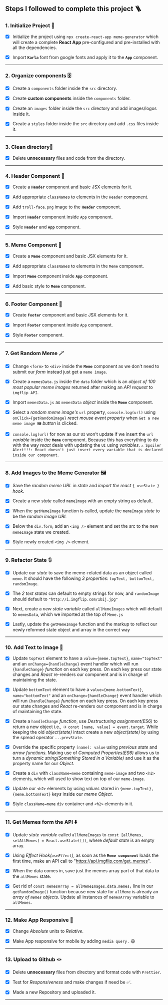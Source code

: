 ## Steps I followed to complete this project 🪜

### 1. Initialize Project 🎍

-   [x] Initialize the project using `npx create-react-app meme-generator` which will create a
        complete **React App** pre-configured and pre-installed with all the dependencies.

-   [x] Import **`Karla`** font from google fonts and apply it to the **`App`** component.

<hr>

### 2. Organize components 🗄️

-   [x] Create a `components` folder inside the `src` directory.

-   [x] Create **custom components** inside the `components` folder.

-   [x] Create an `images` folder inside the `src` directory and add images/logos inside it.

-   [x] Create a `styles` folder inside the `src` directory and add `.css` files inside it.

<hr>

### 3. Clean directory🧹

-   [x] Delete **unnecessary** files and code from the directory.

<hr>

### 4. Header Component 🧩

-   [x] Create a **`Header`** component and basic JSX elements for it.

-   [x] Add appropriate `className`s to elements in the `Header` component.

-   [x] Add `troll-face.png` image to the **`Header`** component.

-   [x] Import **`Header`** component inside `App` component.

-   [x] Style **`Header`** and **`App`** component.

<hr>

### 5. Meme Component 🧩

-   [x] Create a **`Meme`** component and basic JSX elements for it.

-   [x] Add appropriate `className`s to elements in the `Meme` component.

-   [x] Import **`Meme`** component inside **`App`** component.

-   [x] Add basic style to **`Meme`** component.

<hr>

### 6. Footer Component 🧩

-   [x] Create **`Footer`** component and basic JSX elements for it.

-   [x] Import **`Footer`** component inside `App` component.

-   [x] Style **`Footer`** component.

<hr>

### 7. Get Random Meme 🪄

-   [x] Change `<form>` to `<div>` inside the **`Meme`** component as we don't need to submit our _form_ instead just get a `meme image`.

-   [x] Create a `memesData.js` inside the `data` folder which is an _object of 100 most popular meme images_ returned after making an _API request_ to `imgflip API`.

-   [x] Import `memesData.js` as `memesData` _object_ inside the **`Meme`** component.

-   [x] Select a _random meme image's_ `url` property, `console.log(url)` using `onClick={getRandomImage}` _react mouse event property_ when `Get a new meme image 🖼️` _button_ is clicked.

-   [x] `console.log(url)` for now as our `UI` won't update if we insert the `url` _variable_ inside the **`Meme`** component. Because this has everything to do with the way _react_ deals with updating the `UI` using _variables_. `⚠️ Spoiler Alert!!!: React doesn't just insert every variable that is declared inside our component`.

<hr>

### 8. Add Images to the Meme Generator 🖼️

-   [x] Save the _random meme URL_ in _state_ and _import the react_ `{ useState }` _hook_.

-   [x] Create a new _state_ called `memeImage` with an empty string as default.

-   [x] When the `getMemeImage` function is called, update the `memeImage` _state_ to be the _random image URL_

-   [x] Below the `div.form`, add an `<img />` element and set the src to the new `memeImage` state we created.

-   [x] Style newly created `<img />` element.

<hr>

### 9. Refactor State 🔃

-   [x] Update our _state_ to save the meme-related data as an object called `meme`. It should have the following _3 properties_: `topText, bottomText, randomImage`.

-   [x] The _2 text states_ can default to empty strings for now, and `randomImage` should default to `"http://i.imgflip.com/1bij.jpg"`

-   [x] Next, create a _new state variable_ called `allMemeImages` which will default to `memesData`, which we imported at the top of `Meme.js`

-   [x] Lastly, update the `getMemeImage` function and the markup to reflect our newly reformed state object and array in the correct way

<hr>

### 10. Add Text to Image 📝

-   [x] Update `topText` element to have a `value={meme.topText}`, `name="topText"` and an `onChange={handleChange}` event handler which will run `{handleChange}` _function_ on each key press. On each key press our state changes and _React_ re-renders our component and is in charge of maintaining the state.

-   [x] Update `bottomText` element to have a `value={meme.bottomText}`, `name="bottomText"` and an `onChange={handleChange}` event handler which will run `{handleChange}` _function_ on each key press. On each key press our state changes and _React_ re-renders our component and is in charge of maintaining the state.

-   [x] Create a `handleChange` _function_, use _Destructuring assignment(ES6)_ to return a new object i.e., -> `const [name, value] = event.target`. While keeping the old _object(state)_ intact create a new _object(state)_ by using the spread operator `...prevState`.

-   [x] Override the specific property `[name]: value` using _previous state_ and _arrow functions_. Making use of _Computed Properties(ES6)_ allows us to turn a _dynamic string(Something Stored in a Variable)_ and use it as the property name for our _Object_.

-   [x] Create a `div` with `className=meme` containing `meme-image` and two `<h2>` elements, which will used to show text on top of our `meme-image`.

-   [x] Update our `<h2>` elements by using _values_ stored in `{meme.topText}, {meme.bottomText}` _keys_ inside our _meme Object_.

-   [x] Style `className=meme` `div` container and `<h2>` elements in it.

<hr>

### 11. Get Memes form the API ⬇️

-   [x] Update _state variable_ called `allMemeImages` to `const [allMemes, setAllMemes] = React.useState([])`, where _default state_ is an empty array.

-   [x] Using _Effect Hook(`useEffect`)_, as soon as the **`Meme component`** loads the first time, make an API call to "https://api.imgflip.com/get_memes".

-   [x] When the data comes in, save just the memes array part of that data to the `allMemes` state.

-   [x] Get rid of `const memesArray = allMemeImages.data.memes;` line in our `getRandomImage()` function because new state for `allMeme` is already an _array of `memes` objects_. Update all instances of `memesArray` variable to `allMemes`.

<hr>

### 12. Make App Responsive 🎨

-   [x] Change _Absolute_ units to _Relative_.

-   [x] Make App responsive for mobile by adding `media query` . :smiley:

<hr>

### 13. Upload to Github 🪢

-   [x] Delete **unnecessary** files from directory and format code with `Prettier`.

-   [x] Test for _Responsiveness_ and make changes if need be ✅.

-   [x] Made a new Repository and uploaded it.

<hr>
